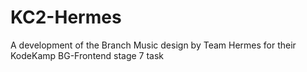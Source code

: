 # KC2-Hermes

A development of the Branch Music design by Team Hermes for their KodeKamp BG-Frontend stage 7 task
